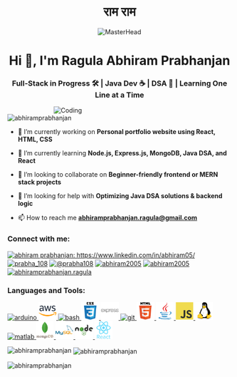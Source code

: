 <div align="center">
<h1>   राम राम </h1> 

  <img src="https://static.vecteezy.com/system/resources/thumbnails/023/315/123/small_2x/silhouette-hindu-mythology-lord-rama-taking-an-aim-and-copy-space-on-brown-jai-shri-ram-hindi-text-background-vector.jpg" alt="MasterHead">
</div>



<h1 align="center">Hi 👋, I'm Ragula Abhiram Prabhanjan</h1>
<h3 align="center">Full-Stack in Progress 🛠 | Java Dev ☕ | DSA 🚀 | Learning One Line at a Time</h3>
 <img align="right" alt="Coding" width="400" src="https://i.pinimg.com/originals/bb/bd/4e/bbbd4e78ca4a5477eec5e7aaf1432be3.gif">




<p align="left"> <img src="https://komarev.com/ghpvc/?username=abhiramprabhanjan&label=Profile%20views&color=0e75b6&style=flat" alt="abhiramprabhanjan" /> </p>

- 🔭 I’m currently working on **Personal portfolio website using React, HTML, CSS**

- 🌱 I’m currently learning **Node.js, Express.js, MongoDB, Java DSA, and React**

- 👯 I’m looking to collaborate on **Beginner-friendly frontend or MERN stack projects**

- 🤝 I’m looking for help with **Optimizing Java DSA solutions & backend logic**

- 📫 How to reach me **abhiramprabhanjan.ragula@gmail.com**

<h3 align="left">Connect with me:</h3>
<p align="left">
<a href="https://linkedin.com/in/abhiram prabhanjan: https://www.linkedin.com/in/abhiram05/" target="blank"><img align="center" src="https://raw.githubusercontent.com/rahuldkjain/github-profile-readme-generator/master/src/images/icons/Social/linked-in-alt.svg" alt="abhiram prabhanjan: https://www.linkedin.com/in/abhiram05/" height="30" width="40" /></a>
<a href="https://www.codechef.com/users/prabha_108" target="blank"><img align="center" src="https://cdn.jsdelivr.net/npm/simple-icons@3.1.0/icons/codechef.svg" alt="prabha_108" height="30" width="40" /></a>
<a href="https://www.hackerrank.com/@prabha108" target="blank"><img align="center" src="https://raw.githubusercontent.com/rahuldkjain/github-profile-readme-generator/master/src/images/icons/Social/hackerrank.svg" alt="@prabha108" height="30" width="40" /></a>
<a href="https://codeforces.com/profile/abhiram2005" target="blank"><img align="center" src="https://raw.githubusercontent.com/rahuldkjain/github-profile-readme-generator/master/src/images/icons/Social/codeforces.svg" alt="abhiram2005" height="30" width="40" /></a>
<a href="https://www.leetcode.com/abhiram2005" target="blank"><img align="center" src="https://raw.githubusercontent.com/rahuldkjain/github-profile-readme-generator/master/src/images/icons/Social/leet-code.svg" alt="abhiram2005" height="30" width="40" /></a>
<a href="https://www.hackerearth.com/abhiramprabhanjan.ragula" target="blank"><img align="center" src="https://raw.githubusercontent.com/rahuldkjain/github-profile-readme-generator/master/src/images/icons/Social/hackerearth.svg" alt="abhiramprabhanjan.ragula" height="30" width="40" /></a>
</p>

<h3 align="left">Languages and Tools:</h3>
<p align="left"> <a href="https://www.arduino.cc/" target="_blank" rel="noreferrer"> <img src="https://cdn.worldvectorlogo.com/logos/arduino-1.svg" alt="arduino" width="40" height="40"/> </a> <a href="https://aws.amazon.com" target="_blank" rel="noreferrer"> <img src="https://raw.githubusercontent.com/devicons/devicon/master/icons/amazonwebservices/amazonwebservices-original-wordmark.svg" alt="aws" width="40" height="40"/> </a> <a href="https://www.gnu.org/software/bash/" target="_blank" rel="noreferrer"> <img src="https://www.vectorlogo.zone/logos/gnu_bash/gnu_bash-icon.svg" alt="bash" width="40" height="40"/> </a> <a href="https://www.w3schools.com/css/" target="_blank" rel="noreferrer"> <img src="https://raw.githubusercontent.com/devicons/devicon/master/icons/css3/css3-original-wordmark.svg" alt="css3" width="40" height="40"/> </a> <a href="https://expressjs.com" target="_blank" rel="noreferrer"> <img src="https://raw.githubusercontent.com/devicons/devicon/master/icons/express/express-original-wordmark.svg" alt="express" width="40" height="40"/> </a> <a href="https://git-scm.com/" target="_blank" rel="noreferrer"> <img src="https://www.vectorlogo.zone/logos/git-scm/git-scm-icon.svg" alt="git" width="40" height="40"/> </a> <a href="https://www.w3.org/html/" target="_blank" rel="noreferrer"> <img src="https://raw.githubusercontent.com/devicons/devicon/master/icons/html5/html5-original-wordmark.svg" alt="html5" width="40" height="40"/> </a> <a href="https://www.java.com" target="_blank" rel="noreferrer"> <img src="https://raw.githubusercontent.com/devicons/devicon/master/icons/java/java-original.svg" alt="java" width="40" height="40"/> </a> <a href="https://developer.mozilla.org/en-US/docs/Web/JavaScript" target="_blank" rel="noreferrer"> <img src="https://raw.githubusercontent.com/devicons/devicon/master/icons/javascript/javascript-original.svg" alt="javascript" width="40" height="40"/> </a> <a href="https://www.linux.org/" target="_blank" rel="noreferrer"> <img src="https://raw.githubusercontent.com/devicons/devicon/master/icons/linux/linux-original.svg" alt="linux" width="40" height="40"/> </a> <a href="https://www.mathworks.com/" target="_blank" rel="noreferrer"> <img src="https://upload.wikimedia.org/wikipedia/commons/2/21/Matlab_Logo.png" alt="matlab" width="40" height="40"/> </a> <a href="https://www.mongodb.com/" target="_blank" rel="noreferrer"> <img src="https://raw.githubusercontent.com/devicons/devicon/master/icons/mongodb/mongodb-original-wordmark.svg" alt="mongodb" width="40" height="40"/> </a> <a href="https://www.mysql.com/" target="_blank" rel="noreferrer"> <img src="https://raw.githubusercontent.com/devicons/devicon/master/icons/mysql/mysql-original-wordmark.svg" alt="mysql" width="40" height="40"/> </a> <a href="https://nodejs.org" target="_blank" rel="noreferrer"> <img src="https://raw.githubusercontent.com/devicons/devicon/master/icons/nodejs/nodejs-original-wordmark.svg" alt="nodejs" width="40" height="40"/> </a> <a href="https://reactjs.org/" target="_blank" rel="noreferrer"> <img src="https://raw.githubusercontent.com/devicons/devicon/master/icons/react/react-original-wordmark.svg" alt="react" width="40" height="40"/> </a> </p>

<p><img align="left" src="https://github-readme-stats.vercel.app/api/top-langs?username=abhiramprabhanjan&show_icons=true&locale=en&layout=compact" alt="abhiramprabhanjan" /></p>

<p>&nbsp;<img align="center" src="https://github-readme-stats.vercel.app/api?username=abhiramprabhanjan&show_icons=true&locale=en" alt="abhiramprabhanjan" /></p>

<p><img align="center" src="https://github-readme-streak-stats.herokuapp.com/?user=abhiramprabhanjan&" alt="abhiramprabhanjan" /></p>
